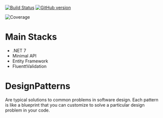 [![Build Status](https://travis-ci.org/joemccann/dillinger.svg?branch=master)](https://travis-ci.org/joemccann/dillinger)
[![GitHub version](https://badge.fury.io/gh/Naereen%2FStrapDown.js.svg)](https://github.com/Naereen/StrapDown.js)


![Coverage](https://github.com/renanvolkers/DesignPatterns/main/coverage_badge.svg?sanitize=true)

# Main Stacks
* .NET 7 
* Minimal API
* Entity Framework
* FluenttValidation


# DesignPatterns

Are typical solutions to common problems in software design. Each pattern is like a blueprint that you can customize to solve a particular design problem in your code.




